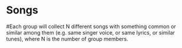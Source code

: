 # Songs
#Each group will collect N different songs with something common or similar among them (e.g. same singer voice, or same lyrics, or similar tunes), where N is the number of group members.
